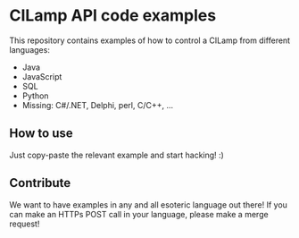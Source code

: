 CILamp API code examples
========================
This repository contains examples of how to control a CILamp from different languages:

 - Java
 - JavaScript
 - SQL
 - Python
 - Missing: C#/.NET, Delphi, perl, C/C++, ...

How to use
----------
Just copy-paste the relevant example and start hacking! :)

Contribute
----------
We want to have examples in any and all esoteric language out there! If you can make an HTTPs POST call in your language, please make a merge request!

